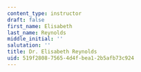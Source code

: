 ```yaml
---
content_type: instructor
draft: false
first_name: Elisabeth
last_name: Reynolds
middle_initial: ''
salutation: ''
title: Dr. Elisabeth Reynolds
uid: 519f2808-7565-4d4f-bea1-2b5afb73c924
---
```

